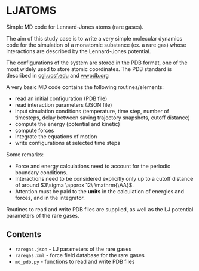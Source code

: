 # LJATOMS

Simple MD code for Lennard-Jones atoms (rare gases).

The aim of this study case is to write a very simple molecular dynamics code for the simulation of a monatomic substance (ex. a rare gas) whose interactions are described by the Lennard-Jones potential. 

The configurations of the system are stored in the PDB format, one of the most widely used to store atomic coordinates. The PDB standard is described in [cgl.ucsf.edu](https://www.cgl.ucsf.edu/chimera/docs/UsersGuide/tutorials/pdbintro.html) and [wwpdb.org](https://www.wwpdb.org/documentation/file-format-content/format33/v3.3.html)

A very basic MD code contains the following routines/elements:

- read an initial configuration (PDB file)
- read interaction parameters (JSON file)
- input simulation conditions (temperature, time step, number of timesteps, delay between saving trajectory snapshots, cutoff distance)
- compute the energy (potential and kinetic)
- compute forces
- integrate the equations of motion
- write configurations at selected time steps

Some remarks:
- Force and energy calculations need to account for the periodic boundary conditions.
- Interactions need to be considered explicitly only up to a cutoff distance of around $3\sigma \approx 12\ \mathrm{\AA}$.
- Attention must be paid to the **units** in the calculation of energies and forces, and in the integrator.

Routines to read and write PDB files are supplied, as well as the LJ potential parameters of the rare gases.


## Contents

- `raregas.json` - LJ parameters of the rare gases
- `raregas.xml` - force field database for the rare gases
- `md_pdb.py` - functions to read and write PDB files
